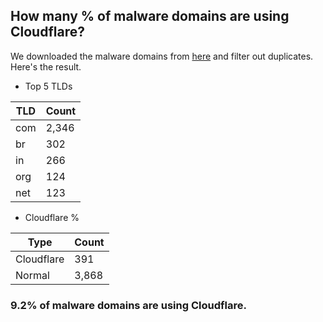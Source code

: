 ## How many % of malware domains are using Cloudflare?


We downloaded the malware domains from [here](https://urlhaus.abuse.ch) and filter out duplicates.
Here's the result.


[//]: # (start replacement)


- Top 5 TLDs

| TLD | Count |
| --- | --- |
| com | 2,346 |
| br | 302 |
| in | 266 |
| org | 124 |
| net | 123 |


- Cloudflare %

| Type | Count |
| --- | --- |
| Cloudflare | 391 |
| Normal | 3,868 |


### 9.2% of malware domains are using Cloudflare.